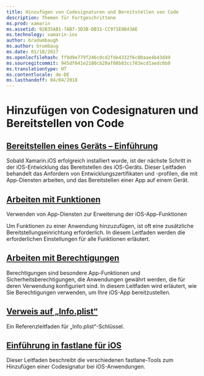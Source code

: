 ```yaml
---
title: Hinzufügen von Codesignaturen und Bereitstellen von Code
description: Themen für Fortgeschrittene
ms.prod: xamarin
ms.assetid: 92B35AB1-7AB7-3D3B-DB31-CC971E0B43AE
ms.technology: xamarin-ios
author: bradumbaugh
ms.author: brumbaug
ms.date: 01/18/2017
ms.openlocfilehash: ff9d9e779f246c0cd2fde4332f6c80aae4b43d49
ms.sourcegitcommit: 945df041e2180cb20af08b83cc703ecd1aedc6b0
ms.translationtype: HT
ms.contentlocale: de-DE
ms.lasthandoff: 04/04/2018
---
```

# <a name="code-signing-and-provisioning"></a>Hinzufügen von Codesignaturen und Bereitstellen von Code

## <a name="device-provisioning--introductioniosget-startedinstallationdevice-provisioningindexmd"></a>[Bereitstellen eines Geräts – Einführung](~/ios/get-started/installation/device-provisioning/index.md)

Sobald Xamarin.iOS erfolgreich installiert wurde, ist der nächste Schritt in der iOS-Entwicklung das Bereitstellen des iOS-Geräts. Dieser Leitfaden behandelt das Anfordern von Entwicklungszertifikaten und -profilen, die mit App-Diensten arbeiten, und das Bereitstellen einer App auf einem Gerät.

## <a name="working-with-capabilitiescapabilitiesindexmd"></a>[Arbeiten mit Funktionen](capabilities/index.md)

Verwenden von App-Diensten zur Erweiterung der iOS-App-Funktionen

Um Funktionen zu einer Anwendung hinzuzufügen, ist oft eine zusätzliche Bereitstellungseinrichtung erforderlich. In diesem Leitfaden werden die erforderlichen Einstellungen für alle Funktionen erläutert.


## <a name="working-with-entitlementsentitlementsmd"></a>[Arbeiten mit Berechtigungen](entitlements.md)

Berechtigungen sind besondere App-Funktionen und Sicherheitsberechtigungen, die Anwendungen gewährt werden, die für deren Verwendung konfiguriert sind. In diesem Leitfaden wird erläutert, wie Sie Berechtigungen verwenden, um Ihre iOS-App bereitzustellen.

## <a name="infoplist-referenceinfoplist-referencemd"></a>[Verweis auf „Info.plist“](infoplist-reference.md)

Ein Referenzleitfaden für „Info.plist“-Schlüssel.

## <a name="introduction-to-fastlane-for-iosiosdeploy-testprovisioningfastlaneindexmd"></a>[Einführung in fastlane für iOS](~/ios/deploy-test/provisioning/fastlane/index.md)

Dieser Leitfaden beschreibt die verschiedenen fastlane-Tools zum Hinzufügen einer Codesignatur bei iOS-Anwendungen.

